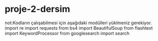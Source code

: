 # proje-2-dersim

not:Kodların çalışabilmesi için aşağıdaki modülleri yüklmeniz gerekiyor.
import re
import requests
from bs4 import BeautifulSoup
from flashtext import KeywordProcessor
from googlesearch import search
